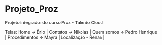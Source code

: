 # Projeto_Proz
Projeto integrador do curso Proz - Talento Cloud

Telas:
Home -> Ênio |
Contatos -> Nikolas |
Quem somos -> Pedro Henrique |
Procedimentos -> Mayra |
Localização - Renan |
